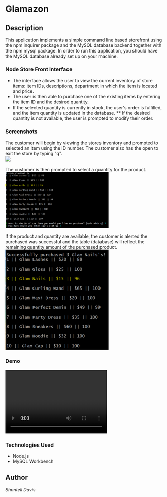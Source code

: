 # Glamazon

## Description
This application implements a simple command line based storefront using the npm inquirer package and the MySQL database backend together with the npm mysql package.
In order to run this application, you should have the MySQL database already set up on your machine.

### Node Store Front Interface
* The interface allows the user to view the current inventory of store items: item IDs, descriptions, department in which the item is located and price. 
* The user is then able to purchase one of the existing items by entering the item ID and the desired quantity. 
* If the selected quantity is currently in stock, the user's order is fulfilled, and the item quantity is updated in the database. 
** If the desired quantity is not available, the user is prompted to modify their order.

### Screenshots
The customer will begin by viewing the stores inventory and prompted to selected an item using the ID number. The customer also has the open to exit the store by typing "q". <br>
<img src="images.glam1.png" width="325"> <br>

The customer is then prompted to select a quantity for the product. <br>
<img src="images/glam2.png" width="325"> <br>

If the product and quantity are available, the customer is alerted the purchased was successful and the table (database) will reflect the remaining quantity amount of the purchased product. <br>
<img src="images/glam3.png" width="325">

### Demo
<video width="320" height="200" controls preload> 
    <source src="glamvid.webm"></source> 
</video>

### Technologies Used
* Node.js
* MySQL Workbench

## Author
_Shantell Davis_
